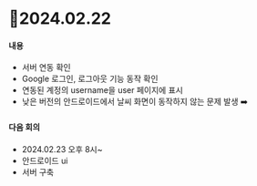 # 📄2024.02.22

#### 내용
- 서버 연동 확인
- Google 로그인, 로그아웃 기능 동작 확인
- 연동된 계정의 username을 user 페이지에 표시
- 낮은 버전의 안드로이드에서 날씨 화면이 동작하지 않는 문제 발생 ➡️ 


#### 다음 회의
- 2024.02.23 오후 8시~
- 안드로이드 ui
- 서버 구축

